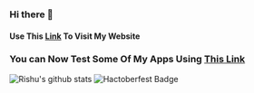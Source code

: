 ### Hi there 👋

<!--
**Rishu20/rishu20** is a ✨ _special_ ✨ repository because its `README.md` (this file) appears on your GitHub profile.
Here are some ideas to get you started:

- 🔭 I’m currently working on ...
- 🌱 I’m currently learning ...
- 👯 I’m looking to collaborate on ...
- 🤔 I’m looking for help with ...
- 💬 Ask me about ...
- 📫 How to reach me: ...
- 😄 Pronouns: ...
- ⚡ Fun fact: ...
-->
#### Use This [Link](https://rishu20.github.io/) To Visit My Website
### You can Now Test Some Of My Apps Using [This Link](https://rishu20.pythonanywhere.com/)
![Rishu's github stats](https://github-readme-stats.vercel.app/api?username=rishu20)
![Hactoberfest Badge](https://res.cloudinary.com/practicaldev/image/fetch/s--ipK3ZYfm--/c_limit,f_auto,fl_progressive,q_80,w_375/https://dev-to-uploads.s3.amazonaws.com/uploads/badge/badge_image/80/hacktoberfest2020-badge_2.png)
